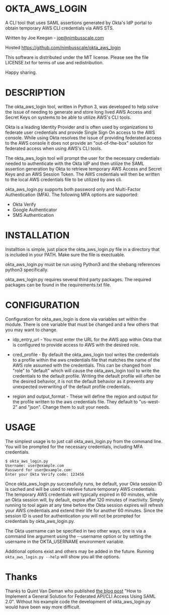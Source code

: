 # OKTA_AWS_LOGIN
A CLI tool that uses SAML assertions generated by Okta's IdP portal to obtain temporary AWS CLI credentials via AWS STS.

Written by Joe Keegan - <joe@nimbusscale.com>

Hosted https://github.com/nimbusscale/okta_aws_login

This software is distributed under the MIT license. Please see the file LICENSE.txt for terms of use and redistribution. 

Happy sharing.

# DESCRIPTION
The okta_aws_login tool, written in Python 3, was developed to help solve the issue of needing to generate and store 
long lived AWS Access and Secret Keys on systems to be able to utilize AWS's CLI tools.

Okta is a leading Identity Provider and is often used by organizations to federate user credentials and provide 
Single Sign On access to the AWS console. While using Okta resolves the issue of providing federated access to the 
AWS console it does not provide an "out-of-the-box" solution for federated access when using AWS's CLI tools.

The okta_aws_login tool will prompt the user for the necessary credentials needed to authenticate with the Okta IdP  and then utilize the SAML assertion generation by Okta to retrieve temporary AWS Access and Secret Keys and an AWS 
Session Token. The AWS credentials will then be written to the local AWS credentials file to be utilized by aws cli.

okta_aws_login.py supports both password only and Multi-Factor Authentication (MFA). The following MFA options are 
supported:

* Okta Verify 
* Google Authenticator 
* SMS Authentication 


# INSTALLATION
Installtion is simple, just place the okta_aws_login.py file in a directory that is included in your PATH. Make sure 
the file is exectuable.

okta_aws_login.py must be run using Python3 and the shebang references python3 specifically. 

okta_aws_login.py requires several third party packages. The required packages can be found in the requirements.txt 
file.

# CONFIGURATION
Configuration for okta_aws_login is done via variables set within the module. There is one variable that must be 
changed and a few others that you may want to change.

* idp_entry_url - You must enter the URL for the AWS app within Okta that is configured to provide access to AWS with 
the desired role.

* cred_profile - By default the okta_aws_login tool writes the credentials to a profile within the aws credentials 
file that matches the name of the AWS role assumed with the credentials. This can be changed from "role" to "default" 
which will cause the okta_aws_login tool to write the credentials to the default profile. Writing the default profile 
will often be the desired behavior, it is not the default behavior as it prevents any unexpected overwriting of the 
default profile credentials.

* region and output_format - These will define the region and output for the profile written to the aws credentials 
file. They default to "us-west-2" and "json". Change them to suit your needs.

# USAGE
The simplest usage is to just call okta_aws_login.py from the command line. You will be prompted for the necessary credentials, including MFA credentials.

    $ okta_aws_login.py
    Username: user@example.com
    Password for user@example.com:
    Enter your Okta Verify code: 123456

Once okta_aws_login.py successfully runs, be default, your Okta session ID is cached and will be used to retrieve 
future temporary AWS credentials. The temporary AWS credentials will typically expired in 60 minutes, while an Okta
session will, by default, expire after 120 minutes of inactivity. Simply running to tool again at any time before the 
Okta session expires will refresh your AWS credentials and extend their life for another 60 minutes. Since the 
session ID is used for authentication you will not be prompted for credentials by okta_aws_login.py.

The Okta username can be specified in two other ways, one is via a command line argument using the --username option 
or by setting the username in the OKTA_USERNAME environment variable.

Additional options exist and others may be added in the future. Running `okta_aws_login.py --help` will show you all the 
options.

# Thanks
Thanks to Quint Van Deman who published [the blog post](http://blogs.aws.amazon.com/security/post/TxU0AVUS9J00FP/How-to-Implement-a-General-Solution-for-Federated-API-CLI-Access-Using-SAML-2-0) "How to Implement a General Solution for Federated 
API/CLI Access Using SAML 2.0". Without his example code the development of okta_aws_login.py would have been way more difficult.


